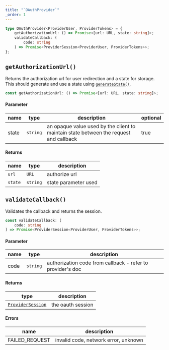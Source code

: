 ```yaml
---
title: "`OAuthProvider`"
_order: 1
---
```


```ts
type OAuthProvider<ProviderUser, ProviderTokens> = {
	getAuthorizationUrl: () => Promise<[url: URL, state: string]>;
	validateCallback: (
		code: string
	) => Promise<ProviderSession<ProviderUser, ProviderTokens>>;
};
```

## `getAuthorizationUrl()`

Returns the authorization url for user redirection and a state for storage. This should generate and use a state using [`generateState()`](/reference/oauth/lucia-auth-oauth#generatestate).

```ts
const getAuthorizationUrl: () => Promise<[url: URL, state: string]>;
```

#### Parameter

| name  | type     | description                                                                           | optional |
| ----- | -------- | ------------------------------------------------------------------------------------- | -------- |
| state | `string` | an opaque value used by the client to maintain state between the request and callback | true     |

#### Returns

| name    | type     | description          |
| ------- | -------- | -------------------- |
| `url`   | `URL`    | authorize url        |
| `state` | `string` | state parameter used |

## `validateCallback()`

Validates the callback and returns the session.

```ts
const validateCallback: (
	code: string
) => Promise<ProviderSession<ProviderUser, ProviderTokens>>;
```

#### Parameter

| name | type     | description                                                |
| ---- | -------- | ---------------------------------------------------------- |
| code | `string` | authorization code from callback - refer to provider's doc |

#### Returns

| type                                                  | description       |
| ----------------------------------------------------- | ----------------- |
| [`ProviderSession`](/reference/oauth/providersession) | the oauth session |

#### Errors

| name           | description                          |
| -------------- | ------------------------------------ |
| FAILED_REQUEST | invalid code, network error, unknown |
